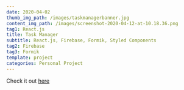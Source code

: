 ```yaml
---
date: 2020-04-02
thumb_img_path: /images/taskmanagerbanner.jpg
content_img_path: /images/screenshot-2020-04-12-at-10.18.36.png
tag1: React.js
title: Task Manager
subtitle: React.js, Firebase, Formik, Styled Components
tag2: Firebase
tag3: Formik
template: project
categories: Personal Project
---
```


Check it out <a href="https://task-manager-mrobinsonwebdev.netlify.com/" target="_blank">here</a>
